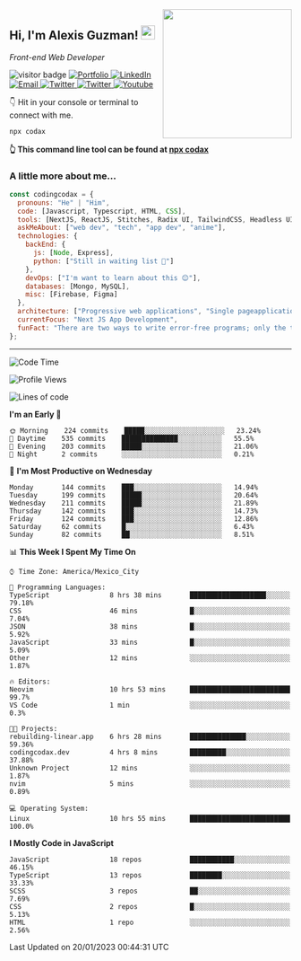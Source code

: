 <img align='right' src="https://media.giphy.com/media/M9gbBd9nbDrOTu1Mqx/giphy.gif" width="230">
<h2>Hi, I'm Alexis Guzman! <img src="https://media.giphy.com/media/hvRJCLFzcasrR4ia7z/giphy.gif" width="25px"></h2>
<p><em>Front-end Web Developer</em></p>

<p>
  <img src="https://visitor-badge.glitch.me/badge?page_id=a12989x.a12989x&left_color=black&right_color=gray" alt="visitor badge"/>
  <a href='https://www.codingcodax.dev/' target='_blank'>
    <img alt='Portfolio' src='https://img.shields.io/badge/Portfolio-black?logo=vercel&style=flat-square'>
  </a>
  <a href='https://linkedin.com/in/codingcodax/' target='_blank'>
    <img alt='LinkedIn' src='https://img.shields.io/badge/LinkedIn-black?logo=LinkedIn&style=flat-square'>
  </a>
  <a href='mailto:codingcodax@gmail.com' target='_blank'>
    <img alt='Email' src='https://img.shields.io/badge/Email-black?logo=Gmail&style=flat-square'>
  </a>
  <a href='https://twitter.com/codingcodax' target='_blank'>
    <img alt='Twitter' src='https://img.shields.io/badge/Twitter-black?logo=Twitter&style=flat-square'>
  </a>
  <a href='https://www.instagram.com/codingcodax/' target='_blank'>
    <img alt='Twitter' src='https://img.shields.io/badge/Instagram-black?logo=Instagram&style=flat-square'>
  </a>
  <a href='https://www.youtube.com/@codingcodax' target='_blank'>
    <img alt='Youtube' src='https://img.shields.io/badge/YouTube-black?logo=Youtube&style=flat-square'>
  </a>
</p>

👇 Hit in your console or terminal to connect with me.

```bash
npx codax
```
**👆 This command line tool can be found at [npx codax](https://github.com/a12989x/npx-codax)**

<h3>A little more about me...</h3>

```javascript
const codingcodax = {
  pronouns: "He" | "Him",
  code: [Javascript, Typescript, HTML, CSS],
  tools: [NextJS, ReactJS, Stitches, Radix UI, TailwindCSS, Headless UI, Prisma],
  askMeAbout: ["web dev", "tech", "app dev", "anime"],
  technologies: {
    backEnd: {
      js: [Node, Express],
      python: ["Still in waiting list 🥲"]
    },
    devOps: ["I'm want to learn about this 😊"],
    databases: [Mongo, MySQL],
    misc: [Firebase, Figma]
  },
  architecture: ["Progressive web applications", "Single pageapplications"],
  currentFocus: "Next JS App Development",
  funFact: "There are two ways to write error-free programs; only the third one works"
};
```

---

<!--START_SECTION:waka-->
![Code Time](http://img.shields.io/badge/Code%20Time-1%2C078%20hrs%2036%20mins-blue)

![Profile Views](http://img.shields.io/badge/Profile%20Views-0-blue)

![Lines of code](https://img.shields.io/badge/From%20Hello%20World%20I%27ve%20Written-299%20Thousand%20lines%20of%20code-blue)

**I'm an Early 🐤** 

```text
🌞 Morning    224 commits    █████░░░░░░░░░░░░░░░░░░░░   23.24% 
🌆 Daytime    535 commits    ██████████████░░░░░░░░░░░   55.5% 
🌃 Evening    203 commits    █████░░░░░░░░░░░░░░░░░░░░   21.06% 
🌙 Night      2 commits      ░░░░░░░░░░░░░░░░░░░░░░░░░   0.21%

```
📅 **I'm Most Productive on Wednesday** 

```text
Monday       144 commits    ███░░░░░░░░░░░░░░░░░░░░░░   14.94% 
Tuesday      199 commits    █████░░░░░░░░░░░░░░░░░░░░   20.64% 
Wednesday    211 commits    █████░░░░░░░░░░░░░░░░░░░░   21.89% 
Thursday     142 commits    ███░░░░░░░░░░░░░░░░░░░░░░   14.73% 
Friday       124 commits    ███░░░░░░░░░░░░░░░░░░░░░░   12.86% 
Saturday     62 commits     █░░░░░░░░░░░░░░░░░░░░░░░░   6.43% 
Sunday       82 commits     ██░░░░░░░░░░░░░░░░░░░░░░░   8.51%

```


📊 **This Week I Spent My Time On** 

```text
⌚︎ Time Zone: America/Mexico_City

💬 Programming Languages: 
TypeScript               8 hrs 38 mins       ███████████████████░░░░░░   79.18% 
CSS                      46 mins             █░░░░░░░░░░░░░░░░░░░░░░░░   7.04% 
JSON                     38 mins             █░░░░░░░░░░░░░░░░░░░░░░░░   5.92% 
JavaScript               33 mins             █░░░░░░░░░░░░░░░░░░░░░░░░   5.09% 
Other                    12 mins             ░░░░░░░░░░░░░░░░░░░░░░░░░   1.87%

🔥 Editors: 
Neovim                   10 hrs 53 mins      █████████████████████████   99.7% 
VS Code                  1 min               ░░░░░░░░░░░░░░░░░░░░░░░░░   0.3%

🐱‍💻 Projects: 
rebuilding-linear.app    6 hrs 28 mins       ██████████████░░░░░░░░░░░   59.36% 
codingcodax.dev          4 hrs 8 mins        █████████░░░░░░░░░░░░░░░░   37.88% 
Unknown Project          12 mins             ░░░░░░░░░░░░░░░░░░░░░░░░░   1.87% 
nvim                     5 mins              ░░░░░░░░░░░░░░░░░░░░░░░░░   0.89%

💻 Operating System: 
Linux                    10 hrs 55 mins      █████████████████████████   100.0%

```

**I Mostly Code in JavaScript** 

```text
JavaScript               18 repos            ███████████░░░░░░░░░░░░░░   46.15% 
TypeScript               13 repos            ████████░░░░░░░░░░░░░░░░░   33.33% 
SCSS                     3 repos             ██░░░░░░░░░░░░░░░░░░░░░░░   7.69% 
CSS                      2 repos             █░░░░░░░░░░░░░░░░░░░░░░░░   5.13% 
HTML                     1 repo              ░░░░░░░░░░░░░░░░░░░░░░░░░   2.56%

```



 Last Updated on 20/01/2023 00:44:31 UTC
<!--END_SECTION:waka-->
